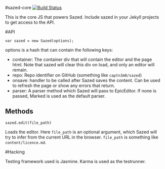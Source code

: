 #sazed-core [![Build Status](https://travis-ci.org/captn3m0/sazed-core.svg?branch=master)](https://travis-ci.org/captn3m0/sazed-core)

This is the core JS that powers Sazed. Include sazed in your Jekyll projects to get access to the API.

#API

    var sazed = new Sazed(options);

options is a hash that can contain the following keys:

- container: The container div that will contain the editor and the page html. Note that sazed will clear this div on load, and only an editor will remain.
- repo: Repo identifier on GitHub (something like `captn3m0/sazed`)
- onsave: handler to be called after Sazed saves the content. Can be used to refresh the page or show any errors that return.
- parser: A parser method which Sazed will pass to EpicEditor. If none is passed, Marked is used as the default parser.

## Methods

    sazed.edit(file_path)

Loads the editor. Here `file_path` is an optional argument, which Sazed will try to infer from the current URL in the browser. `file_path` is something like `content/licence.md`.


#Hacking

Testing framework used is Jasmine. Karma is used as the testrunner. 